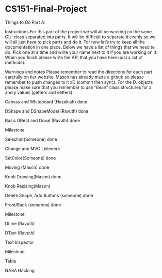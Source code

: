 # CS151-Final-Project

Things to Do Part A:

Instructions
For this part of the project we will all be working on the same GUI class separated into parts. It will be difficult to separate it evenly so we will all just have to pick parts and do it. For now let’s try to keep all the documentation in one place. Below we have a list of things that we need to do. Pick one at a time and write your name next to it if you are working on it. When you finish please write the API that you have  here (just a list of methods).

Warnings and notes
Please remember to read the directions for each part carefully on her website. Mason has already made a github so please remember to push changes to it xD (commit then sync). For the D. objects please make sure that you remember to use “Bean” class structures for x and y values (getters and setters).   

Canvas and Whiteboard (Hezekiah) done

DShape and DShapeModel (Ravuth) done

Basic DRect and Doval (Ravuth) done

Milestone

Selection(Someone) done

Change and MVC Listeners

SetColor(Someone) done

Moving (Mason) done

Knob Drawing(Mason) done

Knob Resizing(Mason)

Delete Shape, Add Buttons (someone) done

Front/Back (someone) done

Milestone

DLine (Ravuth)

DText (Ravuth)

Text Inspector

Milestone

Table

NASA Hacking

